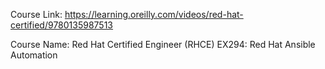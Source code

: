 
Course Link: https://learning.oreilly.com/videos/red-hat-certified/9780135987513

Course Name: Red Hat Certified Engineer (RHCE) EX294: Red Hat Ansible Automation



